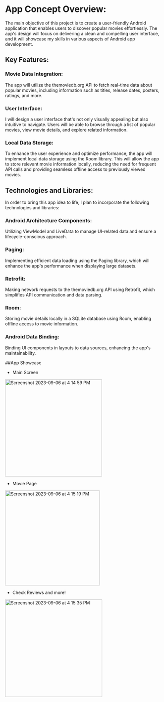# App Concept Overview:
The main objective of this project is to create a user-friendly Android application that enables users to discover popular movies effortlessly. The app's design will focus on delivering a clean and compelling user interface, and it will showcase my skills in various aspects of Android app development.

## Key Features:

### Movie Data Integration: 
The app will utilize the themoviedb.org API to fetch real-time data about popular movies, including information such as titles, release dates, posters, ratings, and more.

### User Interface: 
I will design a user interface that's not only visually appealing but also intuitive to navigate. Users will be able to browse through a list of popular movies, view movie details, and explore related information.

### Local Data Storage: 
To enhance the user experience and optimize performance, the app will implement local data storage using the Room library. This will allow the app to store relevant movie information locally, reducing the need for frequent API calls and providing seamless offline access to previously viewed movies.

## Technologies and Libraries:
In order to bring this app idea to life, I plan to incorporate the following technologies and libraries:

### Android Architecture Components: 
Utilizing ViewModel and LiveData to manage UI-related data and ensure a lifecycle-conscious approach.
### Paging: 
Implementing efficient data loading using the Paging library, which will enhance the app's performance when displaying large datasets.
### Retrofit: 
Making network requests to the themoviedb.org API using Retrofit, which simplifies API communication and data parsing.
### Room: 
Storing movie details locally in a SQLite database using Room, enabling offline access to movie information.
### Android Data Binding: 
Binding UI components in layouts to data sources, enhancing the app's maintainability.

##App Showcase

- Main Screen
  
<img width="312" alt="Screenshot 2023-09-06 at 4 14 59 PM" src="https://github.com/Athen420/MovBox/assets/80808766/dbb206ac-2ecc-48f2-9b3b-3e018ec864b8">


- Movie Page
  
<img width="305" alt="Screenshot 2023-09-06 at 4 15 19 PM" src="https://github.com/Athen420/MovBox/assets/80808766/2fdaef50-e6c9-4711-83cc-3e8a231cd601">


- Check Reviews and more!
  
<img width="313" alt="Screenshot 2023-09-06 at 4 15 35 PM" src="https://github.com/Athen420/MovBox/assets/80808766/11690019-67ca-4b8e-a24a-f94e2d8aeb16">


